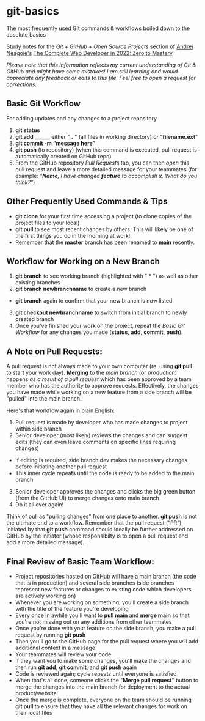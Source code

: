# git-basics
The most frequently used Git commands &amp; workflows boiled down to the absolute basics

Study notes for the *Git + GitHub + Open Source Projects* section of [Andrei Neagoie's](https://twitter.com/AndreiNeagoie) [The Complete Web Developer in 2022: Zero to Mastery](https://www.udemy.com/course/the-complete-web-developer-zero-to-mastery/)

*Please note that this information reflects my current understanding of Git & GitHub and might have some mistakes! I am still learning and would appreciate any feedback or edits to this file. Feel free to open a request for corrections.*

## Basic Git Workflow
For adding updates and any changes to a project repository
1. **git status**
2. **git add ______** either " **.** " (all files in working directory) *or* "**filename.ext**"
3. **git commit -m “message here”**
4. **git push** (to repository) (when this command is executed, pull request is automatically created on GitHub repo)
5. From the GitHub repository *Pull Requests* tab, you can then *open* this pull request and leave a more detailed message for your teammates (for example: *"**Name**, I have changed **feature** to accomplish **x**. What do you think?"*)

## Other Frequently Used Commands & Tips
- **git clone** for your first time accessing a project (to clone copies of the project files to your local)
- **git pull** to see most recent changes by others. This will likely be one of the first things you do in the morning at work!
- Remember that the **master** branch has been renamed to **main** recently.

## Workflow for Working on a New Branch
1. **git branch** to see working branch (highlighted with " * ") as well as other existing branches
2. **git branch newbranchname** to create a new branch
 - **git branch** again to confirm that your new branch is now listed
3. **git checkout newbranchname** to switch from initial branch to newly created branch
4. Once you've finished your work on the project, repeat the *Basic Git Workflow* for any changes you made (**status**, **add**, **commit**, **push**).

## A Note on Pull Requests:
A pull request is not always made to your own computer (re: using **git pull** to start your work day).
**Merging** to the *main branch* (or *production*) happens *as a result of a pull request* which has been approved by a team member who has the authority to approve requests. Effectively, the changes you have made while working on a new feature from a side branch will be "pulled" into the main branch.

Here's that workflow again in plain English:
1. Pull request is made by developer who has made changes to project within side branch
2. Senior developer (most likely) reviews the changes and can suggest edits (they can even leave comments on specific lines requiring changes)
 - If editing is required, side branch dev makes the necessary changes before initiating another pull request
 - This inner cycle repeats until the code is ready to be added to the main branch
3. Senior developer approves the changes and clicks the big green button (from the GitHub UI) to merge changes onto main branch
4. Do it all over again!

Think of pull as "pulling changes" from one place to another. **git push** is not the ultimate end to a workflow. Remember that the pull request (“PR”) initiated by that **git push** command should ideally be further addressed on GitHub by the initiator (whose responsibilty is to open a pull request and add a more detailed message).

## Final Review of Basic Team Workflow:
- Project repositories hosted on GitHub will have a main branch (the code that is in production) and several side branches (side branches represent new features or changes to existing code which developers are actively working on)
- Whenever you are working on something, you'll create a side branch with the title of the feature you're developing
- Every once in awhile you'll want to **pull main** and **merge main** so that you're not missing out on any additions from other teammates
- Once you're done with your feature on the side branch, you make a pull request by running **git push**
- Then you'll go to the GitHub page for the pull request where you will add additional context in a message
- Your teammates will review your code
- If they want you to make some changes, you'll make the changes and then run **git add**, **git commit**, and **git push** again
- Code is reviewed again; cycle repeats until everyone is satisfied
- When that's all done, someone clicks the "**Merge pull request**" button to merge the changes into the main branch for deployment to the actual product/website
- Once the merge is complete, everyone on the team should be running **git pull** to ensure that they have all the relevant changes for work on their local files
